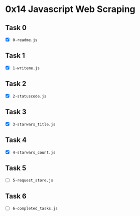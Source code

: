 # 0x14 Javascript Web Scraping

## Task 0
- [x] `0-readme.js`

## Task 1
- [x] `1-writeme.js`

## Task 2
- [x] `2-statuscode.js`

## Task 3
- [x] `3-starwars_title.js`

## Task 4
- [x] `4-starwars_count.js`

## Task 5
- [ ] `5-request_store.js`

## Task 6
- [ ] `6-completed_tasks.js`
